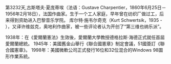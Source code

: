 第3232天,古斯塔夫·夏庞蒂埃（法语：Gustave Charpentier，1860年6月25日－1956年2月18日），法国作曲家。生于一个工人家庭，早年曾在纺织厂做过工，后来得到资助进入巴黎音乐学院。
库尔特·施韦尔奇克（Kurt Schwertsik，1935 - ），又译许维兹克，奥地利作曲家，被一些评论者认为开创了“第三维也纳乐派”。

1938年：在《愛爾蘭憲法》生效後，愛爾蘭大學教授德格拉斯·海德正式就任首屆愛爾蘭總統。
1945年：美國舊金山舉行《聯合國憲章》制定會議，51國簽訂《聯合國憲章》。
1998年：美國微軟公司正式發行16位和32位混合的Windows 98圖形作業系統。